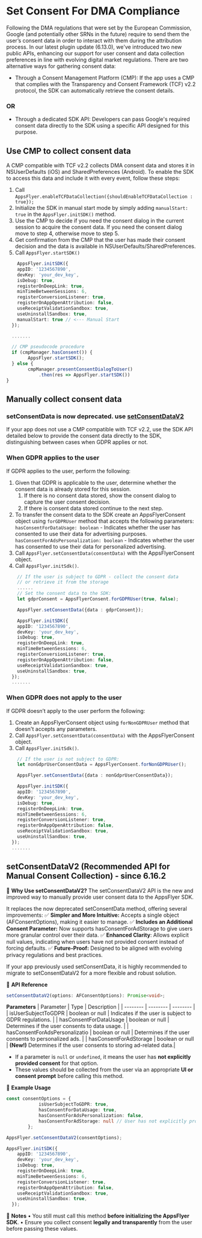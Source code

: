 # Set Consent For DMA Compliance

Following the DMA regulations that were set by the European Commission, Google (and potentially other SRNs in the future) require to send them the user’s consent data in order to interact with them during the attribution process. In our latest plugin update (6.13.0), we've introduced two new public APIs, enhancing our support for user consent and data collection preferences in line with evolving digital market regulations. 
There are two alternative ways for gathering consent data:

- Through a Consent Management Platform (CMP): If the app uses a CMP that complies with the Transparency and Consent Framework (TCF) v2.2 protocol, the SDK can automatically retrieve the consent details.
### OR
- Through a dedicated SDK API: Developers can pass Google's required consent data directly to the SDK using a specific API designed for this purpose.

## Use CMP to collect consent data
A CMP compatible with TCF v2.2 collects DMA consent data and stores it in NSUserDefaults (iOS) and SharedPreferences (Android). To enable the SDK to access this data and include it with every event, follow these steps:
1. Call <code>AppsFlyer.enableTCFDataCollection({shouldEnableTCFDataCollection : true});</code>
2. Initialize the SDK in manual start mode by simply adding <code>manualStart: true</code> in the <code>AppsFlyer.initSDK()</code> method.
3. Use the CMP to decide if you need the consent dialog in the current session to acquire the consent data. If you need the consent dialog move to step 4, otherwise move to step 5.
4. Get confirmation from the CMP that the user has made their consent decision and the data is available in NSUserDefaults/SharedPreferences.
5. Call <code>AppsFlyer.startSDK()</code>
```typescript
    AppsFlyer.initSDK({
    appID: '1234567890', 
    devKey: 'your_dev_key', 
    isDebug: true,
    registerOnDeepLink: true,
    minTimeBetweenSessions: 6,
    registerConversionListener: true,
    registerOnAppOpenAttribution: false,
    useReceiptValidationSandbox: true,
    useUninstallSandbox: true,
    manualStart: true // <--- Manual Start
  });

  .......

  // CMP pseudocode procedure
  if (cmpManager.hasConsent()) {
        AppsFlyer.startSDK();
  } else {
        cmpManager.presentConsentDialogToUser()
            .then(res => AppsFlyer.startSDK())
}
```

## Manually collect consent data 
### setConsentData is now **deprecated**. use <a href="#setConsentDataV2">setConsentDataV2</a>
If your app does not use a CMP compatible with TCF v2.2, use the SDK API detailed below to provide the consent data directly to the SDK, distinguishing between cases when GDPR applies or not.

### When GDPR applies to the user
If GDPR applies to the user, perform the following:

1. Given that GDPR is applicable to the user, determine whether the consent data is already stored for this session.
    1. If there is no consent data stored, show the consent dialog to capture the user consent decision.
    2. If there is consent data stored continue to the next step.
2. To transfer the consent data to the SDK create an AppsFlyerConsent object using `forGDPRUser` method that accepts the following parameters:<br>
    `hasConsentForDataUsage: boolean` - Indicates whether the user has consented to use their data for advertising purposes.<br>
    `hasConsentForAdsPersonalization: boolean` - Indicates whether the user has consented to use their data for personalized advertising.
3. Call `AppsFlyer.setConsentData(consentData)` with the AppsFlyerConsent object.
4. Call `AppsFlyer.initSdk()`.
```typescript
    // If the user is subject to GDPR - collect the consent data
    // or retrieve it from the storage
    ......
    // Set the consent data to the SDK:
    let gdprConsent = AppsFlyerConsent.forGDPRUser(true, false);

    AppsFlyer.setConsentData({data : gdprConsent});

    AppsFlyer.initSDK({
    appID: '1234567890',
    devKey: 'your_dev_key', 
    isDebug: true,
    registerOnDeepLink: true,
    minTimeBetweenSessions: 6,
    registerConversionListener: true,
    registerOnAppOpenAttribution: false,
    useReceiptValidationSandbox: true,
    useUninstallSandbox: true,
  });
  .......
```

### When GDPR does not apply to the user

If GDPR doesn’t apply to the user perform the following:
1. Create an AppsFlyerConsent object using `forNonGDPRUser` method that doesn't accepts any parameters.
2. Call `AppsFlyer.setConsentData(consentData)` with the AppsFlyerConsent object.
3. Call `AppsFlyer.initSdk()`.
```typescript
    // If the user is not subject to GDPR:
    let nonGdprUserConsentData = AppsFlyerConsent.forNonGDPRUser();

    AppsFlyer.setConsentData({data : nonGdprUserConsentData});

    AppsFlyer.initSDK({
    appID: '1234567890',
    devKey: 'your_dev_key', 
    isDebug: true,
    registerOnDeepLink: true,
    minTimeBetweenSessions: 6,
    registerConversionListener: true,
    registerOnAppOpenAttribution: false,
    useReceiptValidationSandbox: true,
    useUninstallSandbox: true,
  });
  .......
```

## setConsentDataV2 (Recommended API for Manual Consent Collection) - since 6.16.2
🚀 **Why Use setConsentDataV2?**
The setConsentDataV2 API is the new and improved way to manually provide user consent data to the AppsFlyer SDK.

It replaces the now deprecated setConsentData method, offering several improvements:
✅ **Simpler and More Intuitive:** Accepts a single object (AFConsentOptions), making it easier to manage.
✅ **Includes an Additional Consent Parameter:** Now supports hasConsentForAdStorage to give users more granular control over their data.
✅ **Enhanced Clarity**: Allows explicit null values, indicating when users have not provided consent instead of forcing defaults.
✅ **Future-Proof:** Designed to be aligned with evolving privacy regulations and best practices.

If your app previously used setConsentData, it is highly recommended to migrate to setConsentDataV2 for a more flexible and robust solution.

📌 **API Reference**
```typescript
setConsentDataV2(options: AFConsentOptions): Promise<void>;
``` 

**Parameters**
| Parameter | Type | Description |
| -------- | -------- | -------- |
| isUserSubjectToGDPR            | boolean or null     | Indicates if the user is subject to GDPR regulations.     |
| hasConsentForDataUsage         | boolean or null     | Determines if the user consents to data usage.     |
| hasConsentForAdsPersonalizatio | boolean or null     | Determines if the user consents to personalized ads.     |
| hasConsentForAdStorage         | boolean or null     | **(New!)** Determines if the user consents to storing ad-related data.|

- If a parameter is `null` or `undefined`, it means the user has **not explicitly provided consent** for that option.
- These values should be collected from the user via an appropriate **UI or consent prompt** before calling this method.

📌 **Example Usage**
```typescript
const consentOptions = {
            isUserSubjectToGDPR: true,
            hasConsentForDataUsage: true,
            hasConsentForAdsPersonalization: false,
            hasConsentForAdStorage: null // User has not explicitly provided consent
        };

AppsFlyer.setConsentDataV2(consentOptions);

AppsFlyer.initSDK({
    appID: '1234567890',
    devKey: 'your_dev_key', 
    isDebug: true,
    registerOnDeepLink: true,
    minTimeBetweenSessions: 6,
    registerConversionListener: true,
    registerOnAppOpenAttribution: false,
    useReceiptValidationSandbox: true,
    useUninstallSandbox: true,
  });
``` 
📌 **Notes**
• You still must call this method **before initializing the AppsFlyer SDK**.
• Ensure you collect consent **legally and transparently** from the user before passing these values.
